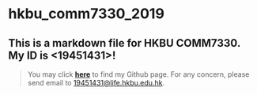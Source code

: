 hkbu_comm7330_2019
========
## This is a markdown file for HKBU COMM7330. My ID is <19451431>!
>You may click [**here**](https://github.com/SimonWangOne) to find my Github page.
>For any concern, please send email to <19451431@life.hkbu.edu.hk>.

